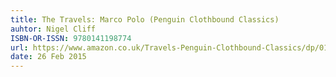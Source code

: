 ```yaml
---
title: The Travels: Marco Polo (Penguin Clothbound Classics) 
auhtor: Nigel Cliff
ISBN-OR-ISSN: 9780141198774
url: https://www.amazon.co.uk/Travels-Penguin-Clothbound-Classics/dp/014119877X/ref=sr_1_1?crid=1HIUCHMZXJXPQ&keywords=marco+polo&qid=1641872067&s=books&sprefix=marco+polo%2Cstripbooks%2C59&sr=1-1
date: 26 Feb 2015
---   
```


